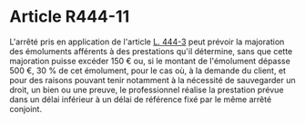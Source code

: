 # Article R444-11

<div align='left'>L'arrêté pris en application de l'article <a href='/code-de-commerce/partie-legislative/livre-iv-de-la-liberte-des-prix-et-de-la-concurrence/titre-iv-bis-de-certains-tarifs-reglementes/l444-3.md'>L. 444-3</a> peut prévoir la majoration des émoluments afférents à des prestations qu'il détermine, sans que cette majoration puisse excéder 150 € ou, si le montant de l'émolument dépasse 500 €, 30 % de cet émolument, pour le cas où, à la demande du client, et pour des raisons pouvant tenir notamment à la nécessité de sauvegarder un droit, un bien ou une preuve, le professionnel réalise la prestation prévue dans un délai inférieur à un délai de référence fixé par le même arrêté conjoint.<br/><br/><br/></div>